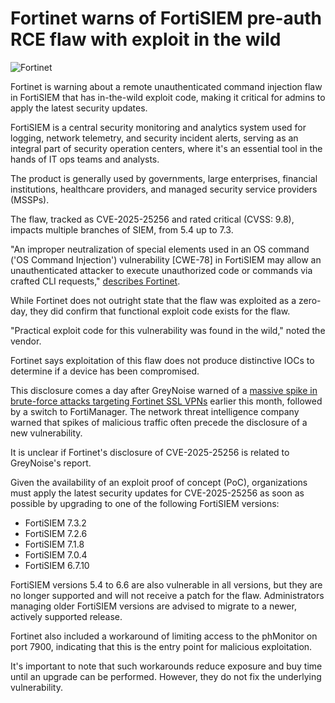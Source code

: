 # Fortinet warns of FortiSIEM pre-auth RCE flaw with exploit in the wild

![Fortinet](https://www.bleepstatic.com/content/hl-images/2023/03/13/Fortinet.jpg)

Fortinet is warning about a remote unauthenticated command injection flaw in FortiSIEM that has in-the-wild exploit code, making it critical for admins to apply the latest security updates.

FortiSIEM is a central security monitoring and analytics system used for logging, network telemetry, and security incident alerts, serving as an integral part of security operation centers, where it's an essential tool in the hands of IT ops teams and analysts.

The product is generally used by governments, large enterprises, financial institutions, healthcare providers, and managed security service providers (MSSPs).

The flaw, tracked as CVE-2025-25256 and rated critical (CVSS: 9.8), impacts multiple branches of SIEM, from 5.4 up to 7.3.

"An improper neutralization of special elements used in an OS command ('OS Command Injection') vulnerability \[CWE-78\] in FortiSIEM may allow an unauthenticated attacker to execute unauthorized code or commands via crafted CLI requests," [describes Fortinet](https://fortiguard.fortinet.com/psirt/FG-IR-25-152).

While Fortinet does not outright state that the flaw was exploited as a zero-day, they did confirm that functional exploit code exists for the flaw.

"Practical exploit code for this vulnerability was found in the wild," noted the vendor.

Fortinet says exploitation of this flaw does not produce distinctive IOCs to determine if a device has been compromised.

This disclosure comes a day after GreyNoise warned of a [massive spike in brute-force attacks targeting Fortinet SSL VPNs](https://www.bleepingcomputer.com/news/security/spike-in-fortinet-vpn-brute-force-attacks-raises-zero-day-concerns/) earlier this month, followed by a switch to FortiManager. The network threat intelligence company warned that spikes of malicious traffic often precede the disclosure of a new vulnerability.

It is unclear if Fortinet's disclosure of CVE-2025-25256 is related to GreyNoise's report.

Given the availability of an exploit proof of concept (PoC), organizations must apply the latest security updates for CVE-2025-25256 as soon as possible by upgrading to one of the following FortiSIEM versions:

* FortiSIEM 7.3.2
* FortiSIEM 7.2.6
* FortiSIEM 7.1.8
* FortiSIEM 7.0.4
* FortiSIEM 6.7.10

FortiSIEM versions 5.4 to 6.6 are also vulnerable in all versions, but they are no longer supported and will not receive a patch for the flaw. Administrators managing older FortiSIEM versions are advised to migrate to a newer, actively supported release.

Fortinet also included a workaround of limiting access to the phMonitor on port 7900, indicating that this is the entry point for malicious exploitation.

It's important to note that such workarounds reduce exposure and buy time until an upgrade can be performed. However, they do not fix the underlying vulnerability.